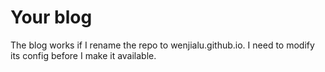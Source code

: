 # Your blog

The blog works if I rename the repo to wenjialu.github.io. I need to modify its config before I make it available. 
